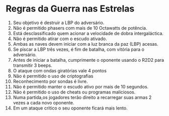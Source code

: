 # Regras da Guerra nas Estrelas

1. Seu objetivo é destruir a LBP do adversário.
2. Não é permitido phasers com mais de 10 Octawatts de potência.
3. Está desclassificado quem acionar a velocidade de dobra intergaláctica.
4. Não é permitido atirar com o escudo ativado.
5. Ambas as naves devem iniciar com a luz branca da paz (LBP) acesas.
6. Se piscar a LBP três vezes, é fim de batalha, com vitória para o adversário.
7. Antes de iniciar a batalha, cumprimente o oponente usando o R2D2 para transmitir 3 beeps.
8. O ataque com ondas giratórias vale 4 pontos
9. Não é permitido o uso de criptografias
10. Reconhecimento por sondas é livre.
11. Não é permitido manter o escudo ativo por mais de 10 segundos.
12. Não é permitido o uso de cheats ou programas maliciosos.
13. Numa partida,os jogadores terão direito a recarregar suas armas 2 vezes a cada novo oponente.
14. Em um ataque critico o seu oponente ficará mais lento.
